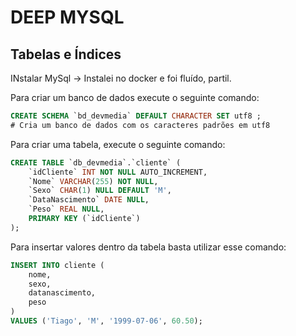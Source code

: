 # DEEP MYSQL

## Tabelas e Índices

INstalar MySql -> Instalei no docker e foi fluído, partil.

Para criar um banco de dados execute o seguinte comando: 
```sql
CREATE SCHEMA `bd_devmedia` DEFAULT CHARACTER SET utf8 ;
# Cria um banco de dados com os caracteres padrões em utf8
```

Para criar uma tabela, execute o seguinte comando: 
```sql
CREATE TABLE `db_devmedia`.`cliente` (
    `idCliente` INT NOT NULL AUTO_INCREMENT,
    `Nome` VARCHAR(255) NOT NULL,
    `Sexo` CHAR(1) NULL DEFAULT 'M',
    `DataNascimento` DATE NULL,
    `Peso` REAL NULL,
    PRIMARY KEY (`idCliente`)
);
```

Para insertar valores dentro da tabela basta utilizar esse comando: 
```sql
INSERT INTO cliente (
    nome,
    sexo,
    datanascimento,
    peso
)
VALUES ('Tiago', 'M', '1999-07-06', 60.50);
```